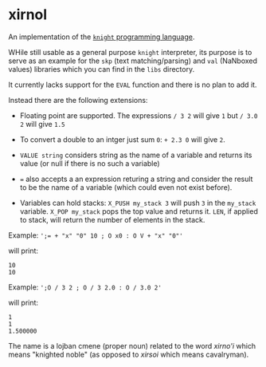 # xirnol
An implementation of the [`knight` programming language](https://github.com/knight-lang/knight-lang).

WHile still usable as a general purpose `knight` interpreter, its purpose is to serve as an example for the `skp` (text matching/parsing) and `val` (NaNboxed values) libraries which you can find in the `libs` directory.

It currently lacks support for the `EVAL` function and there is no plan to add it.

Instead there are the following extensions:

   - Floating point are supported. The expressions `/ 3 2` will give `1` but `/ 3.0 2` will give `1.5`
   
   - To convert a double to an intger just sum `0`:  `+ 2.3 0` will give `2`.

   - `VALUE string` considers string as the name of a variable and returns its value (or null if there is no such a variable)
  
   - `=` also accepts a an expression returing a string and consider the result to be the name of a variable (which could even not exist before).
  
   - Variables can hold stacks: `X_PUSH my_stack 3` will push `3` in the `my_stack` variable. `X_POP my_stack` pops the top value and returns it. `LEN`, if applied to stack, will return the number of elements in the stack.

Example:
   `';= + "x" "0" 10 ; O x0 : O V + "x" "0"'`

   will print:

   ```
   10
   10
   ```
Example:
   `';O / 3 2 ; O / 3 2.0 : O / 3.0 2'`
   
   will print:

   ```
   1
   1
   1.500000
   ```

The name is a lojban cmene (proper noun) related to the word *xirno'i* which means "knighted noble" (as opposed to *xirsoi* which means cavalryman).
